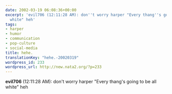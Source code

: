 ```yaml
---
date: 2002-03-19 06:08:36+00:00
excerpt: 'evil706 (12:11:28 AM): don''t worry harper "Every thang''s going to be all
  white" heh'
tags:
- harper
- humor
- communication
- pop-culture
- social-media
title: hehe.
translationKey: "hehe.-20020319"
wordpress_id: 233
wordpress_url: http://new.nata2.org/?p=233
---
```


<b>evil706</b> (12:11:28 AM): don't worry harper "Every thang's going to be all white" heh